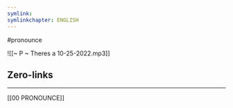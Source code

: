 ```yaml
---
symlink: 
symlinkchapter: ENGLISH
---
```



#pronounce 


![[~ P ~ Theres a 10-25-2022.mp3]]


## Zero-links
------
[[00 PRONOUNCE]]
